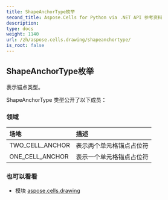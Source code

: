 ```yaml
---
title: ShapeAnchorType枚举
second_title: Aspose.Cells for Python via .NET API 参考资料
description:
type: docs
weight: 1140
url: /zh/aspose.cells.drawing/shapeanchortype/
is_root: false
---
```

## ShapeAnchorType枚举
表示锚点类型。



ShapeAnchorType 类型公开了以下成员：

### 领域
|场地|描述|
| :- | :- |
| TWO_CELL_ANCHOR |表示两个单元格锚点占位符|
| ONE_CELL_ANCHOR |表示一个单元格锚点占位符|



### 也可以看看
* 模块 [aspose.cells.drawing](..)
